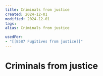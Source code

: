 ```yaml
---
title: Criminals from justice
created: 2024-12-01
modified: 2024-12-01
tags: 
alias: Criminals from justice

usedFor:
- "[[8587 Fugitives from justice]]"
---
```

# Criminals from justice
